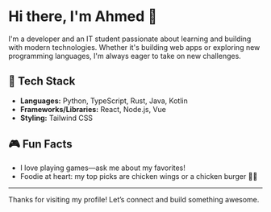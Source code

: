 # Hi there, I'm Ahmed 👋

I'm a developer and an IT student passionate about learning and building with modern technologies. Whether it's building web apps or exploring new programming languages, I'm always eager to take on new challenges.

## 🚀 Tech Stack
- **Languages:** Python, TypeScript, Rust, Java, Kotlin
- **Frameworks/Libraries:** React, Node.js, Vue
- **Styling:** Tailwind CSS

## 🎮 Fun Facts
- I love playing games—ask me about my favorites!
- Foodie at heart: my top picks are chicken wings or a chicken burger 🍗🍔

---

Thanks for visiting my profile! Let’s connect and build something awesome.
